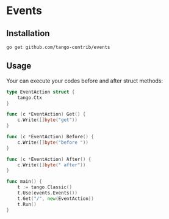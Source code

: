 # Events

## Installation

```
go get github.com/tango-contrib/events
```

## Usage

Your can execute your codes before and after struct methods:
```Go
type EventAction struct {
	tango.Ctx
}

func (c *EventAction) Get() {
	c.Write([]byte("get"))
}

func (c *EventAction) Before() {
	c.Write([]byte("before "))
}

func (c *EventAction) After() {
	c.Write([]byte(" after"))
}

func main() {
    t := tango.Classic()
    t.Use(events.Events())
    t.Get("/", new(EventAction))
    t.Run()
}
```
